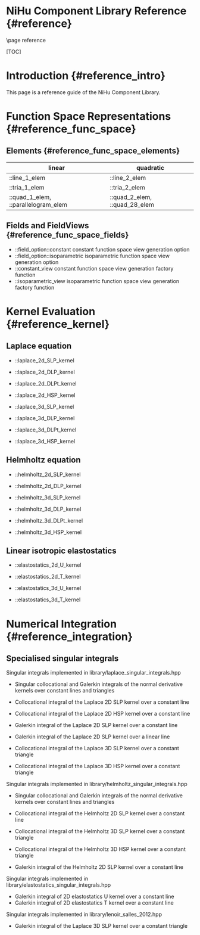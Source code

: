 NiHu Component Library Reference {#reference}
================================

\page reference

[TOC]

Introduction {#reference_intro}
============

This page is a reference guide of the NiHu Component Library.

Function Space Representations {#reference_func_space}
==============================

Elements {#reference_func_space_elements}
--------

 linear        					     | quadratic
-------------------------------------|---------------
 ::line_1_elem 						 | ::line_2_elem 
 ::tria_1_elem 						 | ::tria_2_elem 
 ::quad_1_elem, ::parallelogram_elem | ::quad_2_elem, ::quad_28_elem 

Fields and FieldViews {#reference_func_space_fields}
---------------------

- ::field_option::constant constant function space view generation option
- ::field_option::isoparametric isoparametric function space view generation option
- ::constant_view constant function space view generation factory function
- ::isoparametric_view isoparametric function space view generation factory function

Kernel Evaluation {#reference_kernel}
=================

Laplace equation
----------------

- ::laplace_2d_SLP_kernel
- ::laplace_2d_DLP_kernel
- ::laplace_2d_DLPt_kernel
- ::laplace_2d_HSP_kernel

- ::laplace_3d_SLP_kernel
- ::laplace_3d_DLP_kernel
- ::laplace_3d_DLPt_kernel
- ::laplace_3d_HSP_kernel

Helmholtz equation
------------------

- ::helmholtz_2d_SLP_kernel
- ::helmholtz_2d_DLP_kernel

- ::helmholtz_3d_SLP_kernel
- ::helmholtz_3d_DLP_kernel
- ::helmholtz_3d_DLPt_kernel
- ::helmholtz_3d_HSP_kernel

Linear isotropic elastostatics
------------------------------

- ::elastostatics_2d_U_kernel
- ::elastostatics_2d_T_kernel

- ::elastostatics_3d_U_kernel
- ::elastostatics_3d_T_kernel

Numerical Integration {#reference_integration}
=====================

Specialised singular integrals
------------------------------

Singular integrals implemented in library/laplace_singular_integrals.hpp

- Singular collocational and Galerkin integrals of the normal derivative kernels over constant lines and triangles

- Collocational integral of the Laplace 2D SLP kernel over a constant line
- Collocational integral of the Laplace 2D HSP kernel over a constant line
- Galerkin integral of the Laplace 2D SLP kernel over a constant line
- Galerkin integral of the Laplace 2D SLP kernel over a linear line

- Collocational integral of the Laplace 3D SLP kernel over a constant triangle
- Collocational integral of the Laplace 3D HSP kernel over a constant triangle

Singular integrals implemented in library/helmholtz_singular_integrals.hpp

- Singular collocational and Galerkin integrals of the normal derivative kernels over constant lines and triangles

- Collocational integral of the Helmholtz 2D SLP kernel over a constant line
- Collocational integral of the Helmholtz 3D SLP kernel over a constant triangle
- Collocational integral of the Helmholtz 3D HSP kernel over a constant triangle

- Galerkin integral of the Helmholtz 2D SLP kernel over a constant line

Singular integrals implemented in library/elastostatics_singular_integrals.hpp

- Galerkin integral of 2D elastostatics U kernel over a constant line
- Galerkin integral of 2D elastostatics T kernel over a constant line

Singular integrals implemented in library/lenoir_salles_2012.hpp

- Galerkin integral of the Laplace 3D SLP kernel over a constant triangle

